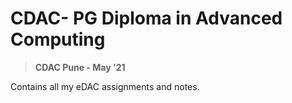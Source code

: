 # CDAC- PG Diploma in Advanced Computing

> **CDAC Pune - May '21**

Contains all my eDAC assignments and notes.
